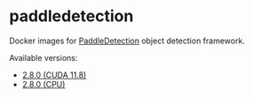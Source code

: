 # paddledetection
Docker images for [PaddleDetection](https://github.com/PaddlePaddle/PaddleDetection) object detection framework.

Available versions:

* [2.8.0 (CUDA 11.8)](2.8.0_cuda11.8)
* [2.8.0 (CPU)](2.8.0_cpu)
